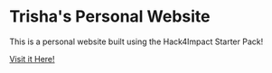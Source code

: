 # Trisha's Personal Website

This is a personal website built using the Hack4Impact Starter Pack!
<Practice of HTML semantics as well as with git and github.>

[Visit it Here!](https://tchandwani.github.io)